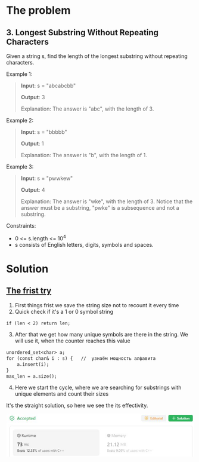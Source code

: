 # The problem

## 3. Longest Substring Without Repeating Characters

Given a string s, find the length of the longest substring without repeating characters.

Example 1:

>**Input**: s = "abcabcbb"
>
>**Output**: 3
>
>Explanation: The answer is "abc", with the length of 3.

Example 2:
>
>**Input**: s = "bbbbb"
>
>**Output**: 1
>
>Explanation: The answer is "b", with the length of 1.

Example 3:

>**Input**: s = "pwwkew"
>
>**Output**: 4
>
>Explanation: The answer is "wke", with the length of 3.
>Notice that the answer must be a substring, "pwke" is a subsequence and not a substring.
 
Constraints:

* 0 <= s.length <= 10<sup>4</sup>
* s consists of English letters, digits, symbols and spaces.

# Solution

## [The frist try](firsttry.cpp)

1) First things frist we save the string size not to recount it every time
2) Quick check if it's a 1 or 0 symbol string
```
if (len < 2) return len;
```
3) After that we get how many unique symbols are there in the string. We will use it, when the counter reaches this value
```
unordered_set<char> a;
for (const char& i : s) {   //  узнаём мощность алфавита
    a.insert(i);
}
max_len = a.size();
```
4) Here we start the cycle, where we are searching for substrings with unique elements and count their sizes

It's the straight solution, so here we see the its effectivity. 

![effectivity_value](effectivitysubstring33.JPG)
